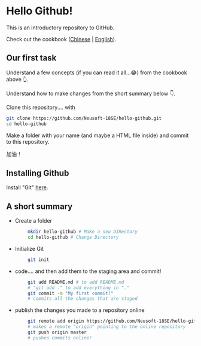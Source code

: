 # Hello Github!

This is an introductory repository to GitHub.

Check out the cookbook ([Chinese](https://git-scm.com/book/zh/v2) | [English](https://git-scm.com/book/en/)).



## Our first task

Understand a few concepts (if you can read it all...😂) from the cookbook above 👆.

Understand how to make changes from the short summary below 👇.



Clone this repository.... with

```bash
git clone https://github.com/Neusoft-18SE/hello-github.git
cd hello-github
```

Make a folder with your name (and maybe a HTML file inside) and commit to this repository.

加油！



## Installing Github

Install "Git" [here](https://git-scm.com/downloads).



## A short summary

- Create a folder

```bash
		mkdir hello-github # MaKe a new DIRectory
		cd hello-github # Change Directory
```

- Initialize Git

```bash
		git init
```

- code.... and then add them to the staging area and commit!

```bash
		git add README.md # to add README.md
		# "git add ." to add everything in "."
		git commit -m "My first commit!"
		# commits all the changes that are staged
```

- publish the changes you made to a repository online

```bash
		git remote add origin https://github.com/Neusoft-18SE/hello-github.git
		# makes a remote "origin" pointing to the online repository
		git push origin master
		# pushes commits online!
```